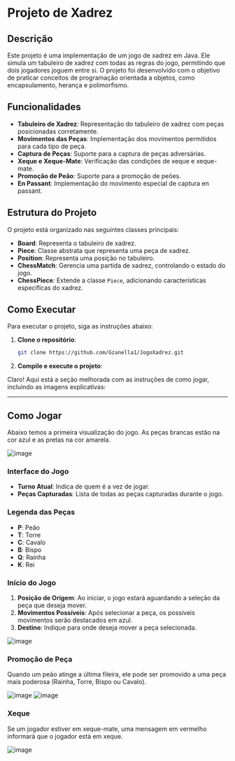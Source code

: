 # Projeto de Xadrez

## Descrição

Este projeto é uma implementação de um jogo de xadrez em Java. Ele simula um tabuleiro de xadrez com todas as regras do jogo, permitindo que dois jogadores joguem entre si. O projeto foi desenvolvido com o objetivo de praticar conceitos de programação orientada a objetos, como encapsulamento, herança e polimorfismo.

## Funcionalidades

- **Tabuleiro de Xadrez**: Representação do tabuleiro de xadrez com peças posicionadas corretamente.
- **Movimentos das Peças**: Implementação dos movimentos permitidos para cada tipo de peça.
- **Captura de Peças**: Suporte para a captura de peças adversárias.
- **Xeque e Xeque-Mate**: Verificação das condições de xeque e xeque-mate.
- **Promoção de Peão**: Suporte para a promoção de peões.
- **En Passant**: Implementação do movimento especial de captura en passant.

## Estrutura do Projeto

O projeto está organizado nas seguintes classes principais:

- **Board**: Representa o tabuleiro de xadrez.
- **Piece**: Classe abstrata que representa uma peça de xadrez.
- **Position**: Representa uma posição no tabuleiro.
- **ChessMatch**: Gerencia uma partida de xadrez, controlando o estado do jogo.
- **ChessPiece**: Extende a classe `Piece`, adicionando características específicas do xadrez.

## Como Executar

Para executar o projeto, siga as instruções abaixo:

1. **Clone o repositório**:
    ```bash
    git clone https://github.com/Gzanella1/JogoXadrez.git
    ```

2. **Compile e execute o projeto**:

Claro! Aqui está a seção melhorada com as instruções de como jogar, incluindo as imagens explicativas:

---

## Como Jogar

Abaixo temos a primeira visualização do jogo. As peças brancas estão na cor azul e as pretas na cor amarela.

![image](https://github.com/Gzanella1/JogoXadrez/assets/96748771/4579cb63-51a1-4c8d-a160-bae537d11af9)

### Interface do Jogo

- **Turno Atual**: Indica de quem é a vez de jogar.
- **Peças Capturadas**: Lista de todas as peças capturadas durante o jogo.

### Legenda das Peças

- **P**: Peão
- **T**: Torre
- **C**: Cavalo
- **B**: Bispo
- **Q**: Rainha
- **K**: Rei

### Início do Jogo

1. **Posição de Origem**: Ao iniciar, o jogo estará aguardando a seleção da peça que deseja mover.
2. **Movimentos Possíveis**: Após selecionar a peça, os possíveis movimentos serão destacados em azul.
3. **Destino**: Indique para onde deseja mover a peça selecionada.

![image](https://github.com/Gzanella1/JogoXadrez/assets/96748771/a703ff2e-4e9a-43c6-b8e2-bc862fc4be4d)

### Promoção de Peça

Quando um peão atinge a última fileira, ele pode ser promovido a uma peça mais poderosa (Rainha, Torre, Bispo ou Cavalo).

![image](https://github.com/Gzanella1/JogoXadrez/assets/96748771/35ab2d86-8022-4a22-bb5d-b0d2303ec16c)
![image](https://github.com/Gzanella1/JogoXadrez/assets/96748771/27e27013-2bae-45d3-a8b2-a15e12061a82)


### Xeque

Se um jogador estiver em xeque-mate, uma mensagem em vermelho informará que o jogador está em xeque.

![image](https://github.com/Gzanella1/JogoXadrez/assets/96748771/47520d0d-d047-4d54-87f7-7b8a8c85f1aa)


